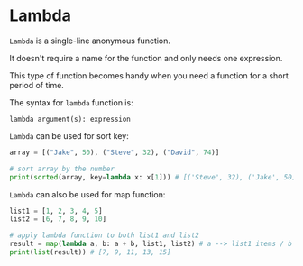 # Lambda 

```Lambda``` is a single-line anonymous function. 

It doesn't require a name for the function and only needs one expression. 

This type of function becomes handy when you need a function for a short period of time. 

The syntax for ```lambda``` function is:

```lambda argument(s): expression```

```Lambda``` can be used for sort key:
```python
array = [("Jake", 50), ("Steve", 32), ("David", 74)]

# sort array by the number
print(sorted(array, key=lambda x: x[1])) # [('Steve', 32), ('Jake', 50), ('David', 74)] 
```
```Lambda``` can also be used for map function:
```python
list1 = [1, 2, 3, 4, 5]
list2 = [6, 7, 8, 9, 10]

# apply lambda function to both list1 and list2
result = map(lambda a, b: a + b, list1, list2) # a --> list1 items / b --> list2 items 
print(list(result)) # [7, 9, 11, 13, 15]
```
